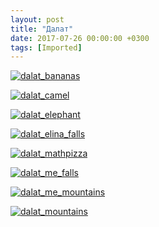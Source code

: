 ```yaml
---
layout: post
title: "Далат"
date: 2017-07-26 00:00:00 +0300
tags: [Imported]
---
```


[![dalat_bananas](https://vlaim.s3.amazonaws.com/uploads/2017/08/dalat_bananas.jpg)](https://vlaim.s3.amazonaws.com/uploads/2017/08/dalat_bananas.jpg)

[![dalat_camel](https://vlaim.s3.amazonaws.com/uploads/2017/08/dalat_camel.jpg)](https://vlaim.s3.amazonaws.com/uploads/2017/08/dalat_camel.jpg) 

[![dalat_elephant](https://vlaim.s3.amazonaws.com/uploads/2017/08/dalat_elephant.jpg)](https://vlaim.s3.amazonaws.com/uploads/2017/08/dalat_elephant.jpg) 

[![dalat_elina_falls](https://vlaim.s3.amazonaws.com/uploads/2017/08/dalat_elina_falls.jpg)](https://vlaim.s3.amazonaws.com/uploads/2017/08/dalat_elina_falls.jpg) 

[![dalat_mathpizza](https://vlaim.s3.amazonaws.com/uploads/2017/08/dalat_mathpizza.jpg)](https://vlaim.s3.amazonaws.com/uploads/2017/08/dalat_mathpizza.jpg)

[![dalat_me_falls](https://vlaim.s3.amazonaws.com/uploads/2017/08/dalat_me_falls.jpg)](https://vlaim.s3.amazonaws.com/uploads/2017/08/dalat_me_falls.jpg)

[![dalat_me_mountains](https://vlaim.s3.amazonaws.com/uploads/2017/08/dalat_me_mountains.jpg)](https://vlaim.s3.amazonaws.com/uploads/2017/08/dalat_me_mountains.jpg) 

[![dalat_mountains](https://vlaim.s3.amazonaws.com/uploads/2017/08/dalat_mountains.jpg)](https://vlaim.s3.amazonaws.com/uploads/2017/08/dalat_mountains.jpg)
